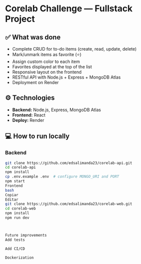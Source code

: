 #  Corelab Challenge — Fullstack Project

## ✅ What was done
- Complete CRUD for to-do items (create, read, update, delete)
- Mark/unmark items as favorite (⭐)
- Assign custom color to each item
- Favorites displayed at the top of the list
- Responsive layout on the frontend
- RESTful API with Node.js + Express + MongoDB Atlas
- Deployment on Render

## ⚙ Technologies
- **Backend:** Node.js, Express, MongoDB Atlas
- **Frontend:** React
- **Deploy:** Render

## 💻 How to run locally

### Backend
```bash
git clone https://github.com/edsalimanda23/corelab-api.git
cd corelab-api
npm install
cp .env.example .env  # configure MONGO_URI and PORT
npm start
Frontend
bash
Copiar
Editar
git clone https://github.com/edsalimanda23/corelab-web.git
cd corelab-web
npm install
npm run dev



Future improvements
Add tests

Add CI/CD

Dockerization
